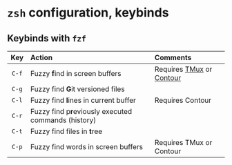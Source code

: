 `zsh` configuration, keybinds
=============================

Keybinds with **`fzf`**
-----------------------

| Key   | Action                                                | Comments                                                                                                   |
|:-----:|:------------------------------------------------------|:-----------------------------------------------------------------------------------------------------------|
| `C-f` | Fuzzy **f**ind in screen buffers                      | Requires [TMux](http://github.com/tmux/tmux/wiki) or [Contour](http://github.com/contour-terminal/contour) |
| `C-g` | Fuzzy find **G**it versioned files                    |                                                                                                            |
| `C-l` | Fuzzy find **l**ines in current buffer                | Requires Contour                                                                                           |
| `C-r` | Fuzzy find p**r**eviously executed commands (history) |                                                                                                            |
| `C-t` | Fuzzy find files in **t**ree                          |                                                                                                            |
| `C-p` | Fuzzy find words in screen buffers                    | Requires TMux or Contour                                                                                   |
